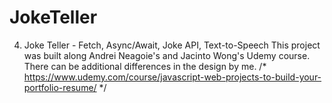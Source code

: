 # JokeTeller

4. Joke Teller - Fetch, Async/Await, Joke API, Text-to-Speech
This project was built along Andrei Neagoie's and Jacinto Wong's Udemy course. There can be 	additional differences in the design by me.
	/* https://www.udemy.com/course/javascript-web-projects-to-build-your-portfolio-resume/ */
